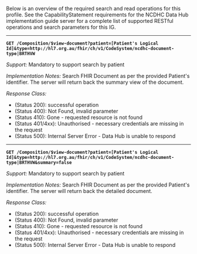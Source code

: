 Below is an overview of the required search and read operations for this profile. See the CapabilityStatement requirements for the NCDHC Data Hub implementation guide server for a complete list of supported RESTful operations and search parameters for this IG.


-----------
**`GET /Composition/$view-document?patient=[Patient's Logical Id]&type=http://hl7.org.au/fhir/ch/v1/CodeSystem/ncdhc-document-type|BRTHVW`**

*Support:* Mandatory to support search by patient

*Implementation Notes:*  Search FHIR Document as per the provided Patient's identifier. The server will return back the summary view of the document. 

*Response Class:*

-   (Status 200): successful operation
-   (Status 400): Not Found, invalid parameter
-   (Status 410): Gone - requested resource is not found
-   (Status 401/4xx): Unauthorised - necessary credentials are missing in the request
-   (Status 500): Internal Server Error - Data Hub is unable to respond

-----------
**`GET /Composition/$view-document?patient=[Patient's Logical Id]&type=http://hl7.org.au/fhir/ch/v1/CodeSystem/ncdhc-document-type|BRTHVW&summary=false`**

*Support:* Mandatory to support search by patient

*Implementation Notes:*  Search FHIR Document as per the provided Patient's identifier. The server will return back the detailed document. 

*Response Class:*

-   (Status 200): successful operation
-   (Status 400): Not Found, invalid parameter
-   (Status 410): Gone - requested resource is not found
-   (Status 401/4xx): Unauthorised - necessary credentials are missing in the request
-   (Status 500): Internal Server Error - Data Hub is unable to respond